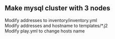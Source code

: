 ## Make mysql cluster with 3 nodes </br>
Modify addresses to inventory/inventory.yml </br>
Modify addresses and hostname to templates/*.j2 </br>
Modify play.yml to change hosts name </br>


